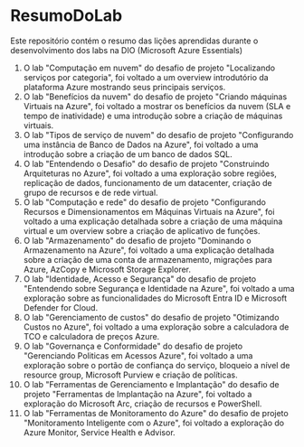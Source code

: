# ResumoDoLab
Este repositório contém o resumo das lições aprendidas durante o desenvolvimento dos labs na DIO (Microsoft Azure Essentials)
1. O lab  "Computação em nuvem" do desafio de projeto "Localizando serviços por categoria", foi voltado a um overview introdutório da plataforma Azure mostrando seus principais serviços.
2. O lab  "Benefícios da nuvem" do desafio de projeto "Criando máquinas Virtuais na Azure", foi voltado a mostrar os benefícios da nuvem (SLA e tempo de inatividade) e uma introdução sobre a criação de máquinas virtuais.
3. O lab  "Tipos de serviço de nuvem" do desafio de projeto "Configurando uma instância de Banco de Dados na Azure", foi voltado a uma introdução sobre a criação de um banco de dados SQL.
4. O lab  "Entendendo o Desafio" do desafio de projeto "Construindo Arquiteturas no Azure", foi voltado a uma exploração sobre regiões, replicação de dados, funcionamento de um datacenter, criação de grupo de recursos e de rede virtual.
5. O lab "Computação e rede" do desafio de projeto "Configurando Recursos e Dimensionamentos em Máquinas Virtuais na Azure", foi voltado a uma explicação detalhada sobre a criação de uma máquina virtual e um overview sobre a criação de aplicativo de funções.
6. O lab "Armazenamento" do desafio de projeto "Dominando o Armazenamento na Azure", foi voltado a uma explicação detalhada sobre a criação de uma conta de armazenamento, migrações para Azure, AzCopy e Microsoft Storage Explorer.  
7. O lab "Identidade, Acesso e Segurança" do desafio de projeto "Entendendo sobre Segurança e Identidade na Azure", foi voltado a uma exploração sobre as funcionalidades do Microsoft Entra ID e Microsoft Defender for Cloud.
8. O lab "Gerenciamento de custos" do desafio de projeto "Otimizando Custos no Azure", foi voltado a uma exploração sobre a calculadora de TCO e calculadora de preços Azure.
9. O lab "Governança e Conformidade" do desafio de projeto "Gerenciando Politicas em Acessos Azure", foi voltado a uma exploração sobre o portão de confiança do serviço, bloqueio a nível de resource group, Microsoft Purview e criação de políticas.
10. O lab "Ferramentas de Gerenciamento e Implantação" do desafio de projeto "Ferramentas de Implantação na Azure", foi voltado a exploração do Microsoft Arc, criação de recursos e PowerShell.
11. O lab "Ferramentas de Monitoramento do Azure" do desafio de projeto "Monitoramento Inteligente com o Azure", foi voltado a exploração do Azure Monitor, Service Health e Advisor.
